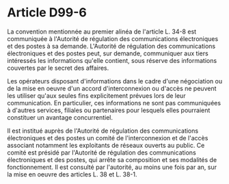 # Article D99-6

La convention mentionnée au premier alinéa de l'article L. 34-8 est communiquée à l'Autorité de régulation des communications électroniques et des postes à sa demande. L'Autorité de régulation des communications électroniques et des postes peut, sur demande, communiquer aux tiers intéressés les informations qu'elle contient, sous réserve des informations couvertes par le secret des affaires.

Les opérateurs disposant d'informations dans le cadre d'une négociation ou de la mise en oeuvre d'un accord d'interconnexion ou d'accès ne peuvent les utiliser qu'aux seules fins explicitement prévues lors de leur communication. En particulier, ces informations ne sont pas communiquées à d'autres services, filiales ou partenaires pour lesquels elles pourraient constituer un avantage concurrentiel.

Il est institué auprès de l'Autorité de régulation des communications électroniques et des postes un comité de l'interconnexion et de l'accès associant notamment les exploitants de réseaux ouverts au public. Ce comité est présidé par l'Autorité de régulation des communications électroniques et des postes, qui arrête sa composition et ses modalités de fonctionnement. Il est consulté par l'autorité, au moins une fois par an, sur la mise en oeuvre des articles L. 38 et L. 38-1.